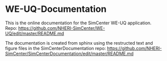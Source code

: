 # WE-UQ-Documentation

This is the online documentation for the SimCenter WE-UQ application. Repo: https://github.com/NHERI-SimCenter/WE-UQ/edit/master/README.md

The documentation is created from sphinx using the restructed text and figure files in the SimCenterDocumentation repo: https://github.com/NHERI-SimCenter/SimCenterDocumentation/edit/master/README.md

